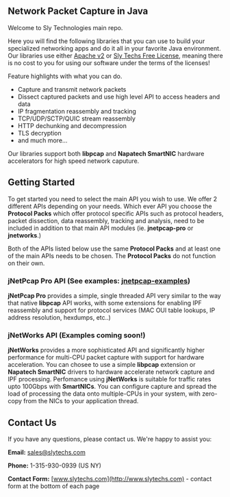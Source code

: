 ## Network Packet Capture in Java
Welcome to Sly Technologies main repo. 

Here you will find the following libraries that you can use to build your specialized networking apps and do it all in your favorite Java environment. Our libraries use either [Apache v2](https://www.apache.org/licenses/LICENSE-2.0) or [Sly Techs Free License](https://www.slytechs.com/licensing), meaning there is no cost to you for using our software under the terms of the licenses!

Feature highlights with what you can do.

- Capture and transmit network packets
- Dissect captured packets and use high level API to access headers and data
- IP fragmentation reassembly and tracking
- TCP/UDP/SCTP/QUIC stream reassembly
- HTTP dechunking and decompression
- TLS decryption
- and much more...

Our libraries support both **libpcap** and **Napatech SmartNIC** hardware accelerators for high speed network caputure.

## Getting Started
To get started you need to select the main API you wish to use. We offer 2 different APIs depending on your needs. Which ever API you choose the **Protocol Packs** which offer protocol specific APIs such as protocol headers, packet dissection, data reassembly, tracking and analysis, need to be included in addition to that main API modules (ie. **jnetpcap-pro** or **jnetworks**.)

Both of the APIs listed below use the same **Protocol Packs** and at least one of the main APIs needs to be chosen. The **Protocol Packs** do not function on their own.

### jNetPcap Pro API (See examples: [jnetpcap-examples](https://github.com/slytechs-repos/jnetpcap-examples))
**jNetPcap Pro** provides a simple, single threaded API very similar to the way that native **libpcap** API works, with some extensions for enabling IPF reassembly and support for protocol services (MAC OUI table lookups, IP address resolution, hexdumps, etc..)

### jNetWorks API (Examples coming soon!)
**jNetWorks** provides a more sophisticated API and significantly higher performance for multi-CPU packet capture with support for hardware acceleration. You can chosee to use a simple **libpcap** extension or **Napatech SmartNIC** drivers to hardware accelerate network capture and IPF processing. Perfomance using **jNetWorks** is suitable for traffic rates upto 100Gbps with **SmartNICs**. You can configure capture and spread the load of processing the data onto multiple-CPUs in your system, with zero-copy from the NICs to your application thread.

## Contact Us
If you have any questions, please contact us. We're happy to assist you:

**Email:** [sales@slytechs.com](mailto:sales@slytechs.com)

**Phone:** 1-315-930-0939 (US NY)

**Contact Form:** [www.slytechs.com](http://www.slytechs.com) - contact form at the bottom of each page
<!--
**slytechs-repos/slytechs-repos** is a ✨ _special_ ✨ repository because its `README.md` (this file) appears on your GitHub profile.

Here are some ideas to get you started:

- 🔭 I’m currently working on ...
- 🌱 I’m currently learning ...
- 👯 I’m looking to collaborate on ...
- 🤔 I’m looking for help with ...
- 💬 Ask me about ...
- 📫 How to reach me: ...
- 😄 Pronouns: ...
- ⚡ Fun fact: ...
-->
